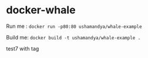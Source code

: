 # docker-whale

Run me : `docker run -p80:80 ushamandya/whale-example`

Build me: `docker build -t ushamandya/whale-example .`

test7 with tag